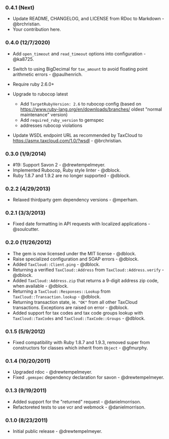 ### 0.4.1 (Next)

*   Update README, CHANGELOG, and LICENSE from RDoc to Markdown -
    @brchristian.
*   Your contribution here.


### 0.4.0 (12/7/2020)

*   Add `open_timeout` and `read_timeout` options into configuration -
    @ka8725.
*   Switch to using BigDecimal for `tax_amount` to avoid floating point
    arithmetic errors - @paulhenrich.
*   Require ruby 2.6.0+
*   Upgrade to rubocop latest
    *   Add `TargetRubyVersion: 2.6` to rubocop config (based on
        https://www.ruby-lang.org/en/downloads/branches/ oldest "normal
        maintenance" version)
    *   Add `required_ruby_version` to gemspec
    *   addresses rubocop violations

*   Update WSDL endpoint URL as recommended by TaxCloud to
    https://asmx.taxcloud.com/1.0/?wsdl - @brchristian.


### 0.3.0 (1/9/2014)

*   #19: Support Savon 2 - @drewtempelmeyer.
*   Implemented Rubocop, Ruby style linter - @dblock.
*   Ruby 1.8.7 and 1.9.2 are no longer supported - @dblock.


### 0.2.2 (4/29/2013)

*   Relaxed thirdparty gem dependency versions - @mperham.


### 0.2.1 (3/3/2013)

*   Fixed date formatting in API requests with localized applications -
    @soulcutter.


### 0.2.0 (11/26/2012)

*   The gem is now licensed under the MIT license - @dblock.
*   Raise specialized configuration and SOAP errors - @dblock.
*   Added `TaxCloud::Client.ping` - @dblock.
*   Returning a verified `TaxCloud::Address` from `TaxCloud::Address.verify` -
    @dblock.
*   Added `TaxCloud::Address.zip` that returns a 9-digit address zip code,
    when available - @dblock.
*   Returning a `TaxCloud::Responses::Lookup` from
    `TaxCloud::Transaction.lookup` - @dblock.
*   Returning transaction state, ie. `"OK"` from all other TaxCloud
    transactions. Exceptions are raised on error - @dblock.
*   Added support for tax codes and tax code groups lookup with
    `TaxCloud::TaxCodes` and `TaxCloud::TaxCode::Groups` - @dblock.


### 0.1.5 (5/9/2012)

*   Fixed compatibility with Ruby 1.8.7 and 1.9.3, removed super from
    constructors for classes which inherit from `Object` - @gfmurphy.


### 0.1.4 (10/20/2011)

*   Upgraded rdoc - @drewtempelmeyer.
*   Fixed `.gemspec` dependency declaration for savon - @drewtempelmeyer.


### 0.1.3 (9/19/2011)

*   Added support for the "returned" request - @danielmorrison.
*   Refactoreted tests to use vcr and webmock - @danielmorrison.


### 0.1.0 (8/23/2011)

*   Initial public release - @drewtempelmeyer.

